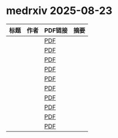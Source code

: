 # medrxiv 2025-08-23

| 标题 | 作者 | PDF链接 |  摘要 |
|------|------|--------|------|
|  |  | [PDF](https://doi.org/10.1101/2025.03.24.25324549) |  |
|  |  | [PDF](https://doi.org/10.1101/2025.01.17.25320753) |  |
|  |  | [PDF](https://doi.org/10.1101/2025.03.21.25324252) |  |
|  |  | [PDF](https://doi.org/10.1101/2024.06.27.24309417) |  |
|  |  | [PDF](https://doi.org/10.1101/2024.11.25.24317750) |  |
|  |  | [PDF](https://doi.org/10.1101/2025.06.13.25329594) |  |
|  |  | [PDF](https://doi.org/10.1101/2025.05.19.25327910) |  |
|  |  | [PDF](https://doi.org/10.1101/2024.11.04.24316609) |  |
|  |  | [PDF](https://doi.org/10.1101/2024.03.15.24304305) |  |
|  |  | [PDF](https://doi.org/10.1101/2023.04.22.23288741) |  |
